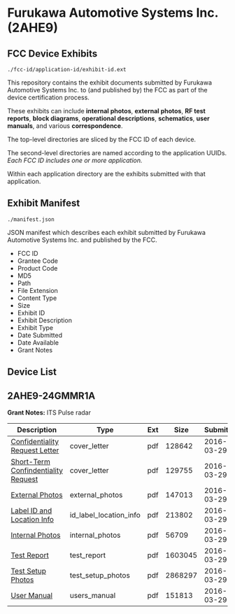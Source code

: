 # Furukawa Automotive Systems Inc. (2AHE9)
## FCC Device Exhibits

```
./fcc-id/application-id/exhibit-id.ext
```

This repository contains the exhibit documents submitted by Furukawa Automotive Systems Inc. to (and published by) the FCC as part of the device certification process.

These exhibits can include **internal photos**, **external photos**, **RF test reports**, **block diagrams**, **operational descriptions**, **schematics**, **user manuals**, and various **correspondence**.

The top-level directories are sliced by the FCC ID of each device.

The second-level directories are named according to the application UUIDs. *Each FCC ID includes one or more application.*

Within each application directory are the exhibits submitted with that application. 

## Exhibit Manifest

```
./manifest.json
```

JSON manifest which describes each exhibit submitted by Furukawa Automotive Systems Inc. and published by the FCC.

- FCC ID
- Grantee Code
- Product Code
- MD5
- Path
- File Extension
- Content Type
- Size
- Exhibit ID
- Exhibit Description
- Exhibit Type
- Date Submitted
- Date Available
- Grant Notes

## Device List
## 2AHE9-24GMMR1A
**Grant Notes:** ITS Pulse radar

| Description | Type | Ext | Size | Submitted | Available |
| ----------- | ---- | --- | ---- | --------- | --------- |
| [Confidentiality Request Letter](2AHE9-24GMMR1A/110de2d3a33a3753e0614354cd5e70c3/2943923.pdf) | cover_letter | pdf | 128642 | 2016-03-29 | 2016-03-29 |
| [Short-Term Confindentiality Request](2AHE9-24GMMR1A/110de2d3a33a3753e0614354cd5e70c3/2943932.pdf) | cover_letter | pdf | 129755 | 2016-03-29 | 2016-03-29 |
| [External Photos](2AHE9-24GMMR1A/110de2d3a33a3753e0614354cd5e70c3/2943922.pdf) | external_photos | pdf | 147013 | 2016-03-29 | 2016-09-25 |
| [Label ID and Location Info](2AHE9-24GMMR1A/110de2d3a33a3753e0614354cd5e70c3/2943933.pdf) | id_label_location_info | pdf | 213802 | 2016-03-29 | 2016-03-29 |
| [Internal Photos](2AHE9-24GMMR1A/110de2d3a33a3753e0614354cd5e70c3/2943926.pdf) | internal_photos | pdf | 56709 | 2016-03-29 | 2016-09-25 |
| [Test Report](2AHE9-24GMMR1A/110de2d3a33a3753e0614354cd5e70c3/2943920.pdf) | test_report | pdf | 1603045 | 2016-03-29 | 2016-03-29 |
| [Test Setup Photos](2AHE9-24GMMR1A/110de2d3a33a3753e0614354cd5e70c3/2943935.pdf) | test_setup_photos | pdf | 2868297 | 2016-03-29 | 2016-09-25 |
| [User Manual](2AHE9-24GMMR1A/110de2d3a33a3753e0614354cd5e70c3/2943919.pdf) | users_manual | pdf | 151813 | 2016-03-29 | 2016-09-25 |

